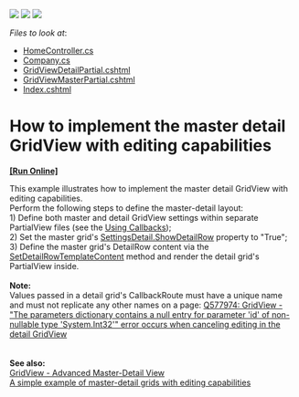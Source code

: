 <!-- default badges list -->
![](https://img.shields.io/endpoint?url=https://codecentral.devexpress.com/api/v1/VersionRange/128551713/14.1.3%2B)
[![](https://img.shields.io/badge/Open_in_DevExpress_Support_Center-FF7200?style=flat-square&logo=DevExpress&logoColor=white)](https://supportcenter.devexpress.com/ticket/details/E4271)
[![](https://img.shields.io/badge/📖_How_to_use_DevExpress_Examples-e9f6fc?style=flat-square)](https://docs.devexpress.com/GeneralInformation/403183)
<!-- default badges end -->
<!-- default file list -->
*Files to look at*:

* [HomeController.cs](./CS/DevExpress.Razor/Controllers/HomeController.cs)
* [Company.cs](./CS/DevExpress.Razor/Models/Company.cs)
* [GridViewDetailPartial.cshtml](./CS/DevExpress.Razor/Views/Home/GridViewDetailPartial.cshtml)
* [GridViewMasterPartial.cshtml](./CS/DevExpress.Razor/Views/Home/GridViewMasterPartial.cshtml)
* [Index.cshtml](./CS/DevExpress.Razor/Views/Home/Index.cshtml)
<!-- default file list end -->
# How to implement the master detail GridView with editing capabilities
<!-- run online -->
**[[Run Online]](https://codecentral.devexpress.com/e4271)**
<!-- run online end -->


<p>This example illustrates how to implement the master detail GridView with editing capabilities.<br /> Perform the following steps to define the master-detail layout:<br /> 1) Define both master and detail GridView settings within separate PartialView files (see the <a href="http://documentation.devexpress.com/#AspNet/CustomDocument9052"><u>Using Callbacks</u></a>);<br /> 2) Set the master grid's <a href="http://documentation.devexpress.com/#AspNet/DevExpressWebMvcGridViewSettings_SettingsDetailtopic"><u>SettingsDetail.ShowDetailRow</u></a> property to "True";<br /> 3) Define the master grid's DetailRow content via the <a href="http://documentation.devexpress.com/#AspNet/DevExpressWebMvcGridViewSettings_SetDetailRowTemplateContenttopic"><u>SetDetailRowTemplateContent</u></a> method and render the detail grid's PartialView inside.<br /><br /><strong>Note:<br /></strong>Values passed in a detail grid's CallbackRoute must have a unique name and must not replicate any other names on a page: <a href="https://www.devexpress.com/Support/Center/p/Q577974">Q577974: GridView - "The parameters dictionary contains a null entry for parameter 'id' of non-nullable type 'System.Int32'" error occurs when canceling editing in the detail GridView</a><strong><br /><br /><br />See also:<br /></strong><a href="https://www.devexpress.com/Support/Center/p/T203289">GridView - Advanced Master-Detail View</a><strong><br /></strong><a href="https://www.devexpress.com/Support/Center/p/E248">A simple example of master-detail grids with editing capabilities</a><br /><br /></p>

<br/>


